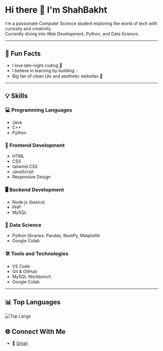 # Hi there 👋 I'm ShahBakht

I'm a passionate Computer Science student exploring the world of tech with curiosity and creativity.  
Currently diving into Web Development, Python, and Data Science.

---

## 🌟 Fun Facts

- I love late-night coding 🌙  
- I believe in learning by building 💡  
- Big fan of clean UIs and aesthetic websites 🎨  

---

## 💡 Skills

### 💻 Programming Languages
- Java  
- C++  
- Python  

### 🎨 Frontend Development
- HTML
- CSS
- tailwind CSS 
- JavaScript  
- Responsive Design  

### 🖥️ Backend Development
- Node.js (basics)  
- PHP  
- MySQL  

### 🚀 Data Science
- Python libraries: Pandas, NumPy, Matplotlib  
- Google Colab  

### 🛠️ Tools and Technologies
- VS Code  
- Git & GitHub  
- MySQL Workbench
- Google Colab 

---
## 📊 Top Languages
![Top Langs](https://github-readme-stats.vercel.app/api/top-langs/?username=shahbakht-jalil&layout=compact&langs_count=6&theme=dark)

## 🌐 Connect With Me
- 📧 [Gmail](mailto:shahbakht.587@gmail.com) 
